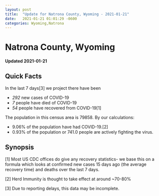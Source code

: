 ```yaml
---
layout: post
title:  "Update for Natrona County, Wyoming - 2021-01-21"
date:   2021-01-21 01:01:29 -0600
categories: Wyoming,Natrona
---
```


# Natrona County, Wyoming
#### Updated 2021-01-21

## Quick Facts

In the last 7 days[3] we project there have been
- *292* new cases of COVID-19
- *7* people have died of COVID-19
- *54* people have recovered from COVID-19[1]

The population in this census area is 79858. By our calculations:
- 9.06% of the population have had COVID-19.[2]
- 0.93% of the population or 741.0 people are actively fighting the virus.

## Synopsis




[1] Most US CDC offices do give any recovery statistics- we base this on a formula which looks at confirmed new cases
15 days ago (the average recovery time) and deaths over the last 7 days.

[2] Herd Immunity is thought to take effect at around ~70-80%

[3] Due to reporting delays, this data may be incomplete.
 
    